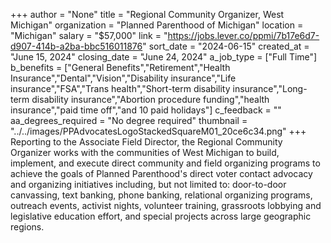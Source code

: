 +++
author = "None"
title = "Regional Community Organizer, West Michigan"
organization = "Planned Parenthood of Michigan"
location = "Michigan"
salary = "$57,000"
link = "https://jobs.lever.co/ppmi/7b17e6d7-d907-414b-a2ba-bbc516011876"
sort_date = "2024-06-15"
created_at = "June 15, 2024"
closing_date = "June 24, 2024"
a_job_type = ["Full Time"]
b_benefits = ["General Benefits","Retirement","Health Insurance","Dental","Vision","Disability insurance","Life insurance","FSA","Trans health","Short-term disability insurance","Long-term disability insurance","Abortion procedure funding","health insurance","paid time off","and 10 paid holidays"]
c_feedback = ""
aa_degrees_required = "No degree required"
thumbnail = "../../images/PPAdvocatesLogoStackedSquareM01_20ce6c34.png"
+++
Reporting to the Associate Field Director, the Regional Community Organizer works with the communities of West Michigan to build, implement, and execute direct community and field organizing programs to achieve the goals of Planned Parenthood's direct voter contact advocacy and organizing initiatives including, but not limited to: door-to-door canvassing, text banking, phone banking, relational organizing programs, outreach events, activist nights, volunteer training, grassroots lobbying and legislative education effort, and special projects across large geographic regions.